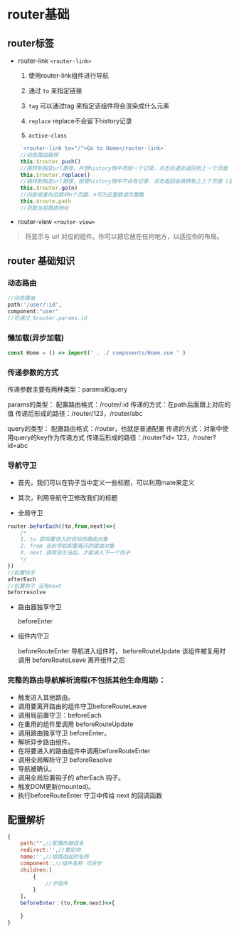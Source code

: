 # router基础

## router标签

- router-link `<router-link>`

    1. 使用router-link组件进行导航

    2. 通过 `to` 来指定链接

    3. `tag` 可以通过tag 来指定该组件将会渲染成什么元素

    4. `replace` replace不会留下history记录

    5. `active-class` 
```js
    `<router-link to="/">Go to Home</router-link>`
    //动态路由跳转 
    this.$router.push()
    //跳转到指定url路径，并想history栈中添加一个记录，点击后退会返回到上一个页面
    this.$router.replace()
    //跳转到指定url路径，但是history栈中不会有记录，点击返回会跳转到上上个页面 (就是直接替换了当前页面)
    this.$router.go(n)
    //向前或者向后跳转n个页面，n可为正整数或负整数
    this.$route.path
    //获取当前路由地址
```


- router-view `<router-view>`

> 将显示与 url 对应的组件。你可以把它放在任何地方，以适应你的布局。

## router 基础知识

### 动态路由

```js
//动态路由
path:'/user/:id',
component:"user"
//可通过 $router.params.id
```

### 懒加载(异步加载)
```js
const Home = () => import(' . ./ components/Home.vue ' )
```
### 传递参数的方式

传递参数主要有两种类型：params和query

params的类型：
配置路由格式：/router/:id
传递的方式：在path后面跟上对应的值
传递后形成的路径：/router/123，/router/abc

query的类型：
配置路由格式：/router，也就是普通配置
传递的方式：对象中使用query的key作为传递方式
传递后形成的路径：/router?id= 123，/router?id=abc

###  导航守卫

- 首先，我们可以在钩子当中定义一些标题，可以利用mate来定义

- 其次，利用导航守卫修改我们的标题

- 全局守卫


```js
router.beforEach((to,from,next)=>{
    /*
    1. to 即将要进入的目标的路由对象
    2. from 当前导航即要离开的路由对象
    3. next 调用该方法后，才能进入下一个钩子
    */
})
//前置钩子 
afterEach
//后置钩子 没有next
beforresolve

```
- 路由器独享守卫

    beforeEnter

- 组件内守卫

    beforeRouteEnter
    导航进入组件时，
    beforeRouteUpdate
    该组件被复用时调用
    beforeRouteLeave
    离开组件之后


### 完整的路由导航解析流程(不包括其他生命周期)：
- 触发进入其他路由。
- 调用要离开路由的组件守卫beforeRouteLeave
- 调用局前置守卫：beforeEach
- 在重用的组件里调用 beforeRouteUpdate
- 调用路由独享守卫 beforeEnter。
- 解析异步路由组件。
- 在将要进入的路由组件中调用beforeRouteEnter
- 调用全局解析守卫 beforeResolve
- 导航被确认。
- 调用全局后置钩子的 afterEach 钩子。
- 触发DOM更新(mounted)。
- 执行beforeRouteEnter 守卫中传给 next 的回调函数

## 配置解析
```js
{
    path:"",//配置的路径名
    redirect:'',//重定向
    name:'',//给路由起的名称
    component:,//组件名称 可异步
    children:[
        {
            //子组件
        }
    ]，
    beforeEnter：(to,from,next)=>{

    }
}
```





